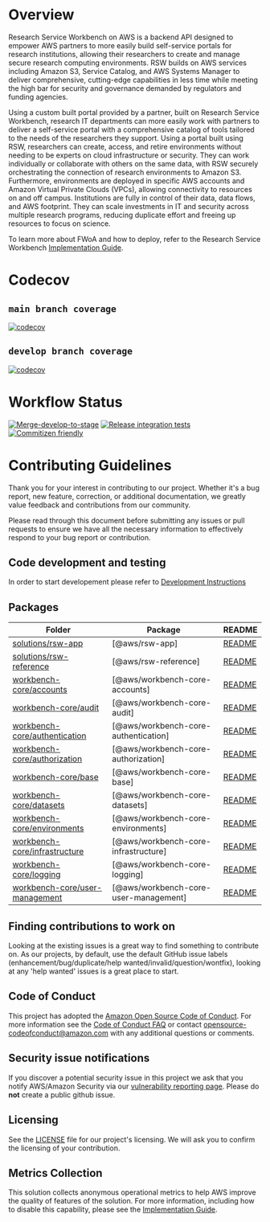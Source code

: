 # Overview

Research Service Workbench on AWS is a backend API designed to empower AWS partners to more easily build self-service portals for research institutions, allowing their researchers to create and manage secure research computing environments. RSW builds on AWS services including Amazon S3, Service Catalog, and AWS Systems Manager to deliver comprehensive, cutting-edge capabilities in less time while meeting the high bar for security and governance demanded by regulators and funding agencies.

Using a custom built portal provided by a partner, built on Research Service Workbench, research IT departments can more easily work with partners to deliver a self-service portal with a comprehensive catalog of tools tailored to the needs of the researchers they support. Using a portal built using RSW, researchers can create, access, and retire environments without needing to be experts on cloud infrastructure or security. They can work individually or collaborate with others on the same data, with RSW securely orchestrating the connection of research environments to Amazon S3. Furthermore, environments are deployed in specific AWS accounts and Amazon Virtual Private Clouds (VPCs), allowing connectivity to resources on and off campus. Institutions are fully in control of their data, data flows, and AWS footprint. They can scale investments in IT and security across multiple research programs, reducing duplicate effort and freeing up resources to focus on science.

To learn more about FWoA and how to deploy, refer to the Research Service Workbench [Implementation Guide](https://www.docs.aws.a2z.com/solutions/latest/research-service-workbench-on-aws/overview.html).

# Codecov
## `main branch coverage`
[![codecov](https://codecov.io/github/aws-solutions/research-service-workbench-on-aws/branch/main/graph/badge.svg?flag=root)](https://app.codecov.io/github/aws-solutions/research-service-workbench-on-aws/tree/main)

## `develop branch coverage`
[![codecov](https://codecov.io/github/aws-solutions/research-service-workbench-on-aws/branch/develop/graph/badge.svg?flag=root)](https://app.codecov.io/github/aws-solutions/research-service-workbench-on-aws/tree/develop)

# Workflow Status
[![Merge-develop-to-stage](https://github.com/aws-solutions/research-service-workbench-on-aws/actions/workflows/merge-develop-to-stage.yml/badge.svg?branch=develop)](https://github.com/aws-solutions/research-service-workbench-on-aws/actions/workflows/merge-develop-to-stage.yml)
[![Release integration tests](https://github.com/aws-solutions/research-service-workbench-on-aws/actions/workflows/integration-tests-release.yml/badge.svg)](https://github.com/aws-solutions/research-service-workbench-on-aws/actions/workflows/integration-tests-release.yml)
[![Commitizen friendly](https://img.shields.io/badge/commitizen-friendly-brightgreen.svg)](http://commitizen.github.io/cz-cli/)

# Contributing Guidelines

Thank you for your interest in contributing to our project. Whether it's a bug report, new feature, correction, or additional documentation, we greatly value feedback and contributions from our community.

Please read through this document before submitting any issues or pull requests to ensure we have all the necessary information to effectively respond to your bug report or contribution.

## Code development and testing

In order to start developement please refer to [Development Instructions](./DEVELOPMENT.md#research-service-workbench-on-aws-development-instructions)

<!-- GENERATED PROJECT SUMMARY START -->

## Packages

<!-- the table below was generated using the ./repo-scripts/repo-toolbox script -->

| Folder | Package | README |
| ------ | ------- | ------ |
| [solutions/rsw-app](./solutions/rsw-app/) | [@aws/rsw-app] | [README](./solutions/rsw-app/README.md)
| [solutions/rsw-reference](./solutions/rsw-reference/) | [@aws/rsw-reference] | [README](./solutions/rsw-reference/README.md)
| [workbench-core/accounts](./workbench-core/accounts/) | [@aws/workbench-core-accounts] | [README](./workbench-core/accounts/README.md)
| [workbench-core/audit](./workbench-core/audit/) | [@aws/workbench-core-audit] | [README](./workbench-core/audit/README.md)
| [workbench-core/authentication](./workbench-core/authentication/) | [@aws/workbench-core-authentication] | [README](./workbench-core/authentication/README.md)
| [workbench-core/authorization](./workbench-core/authorization/) | [@aws/workbench-core-authorization] | [README](./workbench-core/authorization/README.md)
| [workbench-core/base](./workbench-core/base/) | [@aws/workbench-core-base] | [README](./workbench-core/base/README.md)
| [workbench-core/datasets](./workbench-core/datasets/) | [@aws/workbench-core-datasets] | [README](./workbench-core/datasets/README.md)
| [workbench-core/environments](./workbench-core/environments/) | [@aws/workbench-core-environments] | [README](./workbench-core/environments/README.md)
| [workbench-core/infrastructure](./workbench-core/infrastructure/) | [@aws/workbench-core-infrastructure] | [README](./workbench-core/infrastructure/README.md)
| [workbench-core/logging](./workbench-core/logging/) | [@aws/workbench-core-logging] | [README](./workbench-core/logging/README.md)
| [workbench-core/user-management](./workbench-core/user-management/) | [@aws/workbench-core-user-management] | [README](./workbench-core/user-management/README.md)
<!-- GENERATED PROJECT SUMMARY END -->

## Finding contributions to work on

Looking at the existing issues is a great way to find something to contribute on. As our projects, by default, use the default GitHub issue labels (enhancement/bug/duplicate/help wanted/invalid/question/wontfix), looking at any 'help wanted' issues is a great place to start.

## Code of Conduct

This project has adopted the [Amazon Open Source Code of Conduct](https://aws.github.io/code-of-conduct).
For more information see the [Code of Conduct FAQ](https://aws.github.io/code-of-conduct-faq) or contact
opensource-codeofconduct@amazon.com with any additional questions or comments.

## Security issue notifications

If you discover a potential security issue in this project we ask that you notify AWS/Amazon Security via our [vulnerability reporting page](http://aws.amazon.com/security/vulnerability-reporting/). Please do **not** create a public github issue.

## Licensing

See the [LICENSE](LICENSE) file for our project's licensing. We will ask you to confirm the licensing of your contribution.

## Metrics Collection
This solution collects anonymous operational metrics to help AWS improve the quality of features of the solution. For more information, including how to disable this capability, please see the [Implementation Guide](https://docs.aws.amazon.com/solutions/latest/research-service-workbench-on-aws/monitoring-the-solution-with-aws-service-catalog-appregistry.html).
